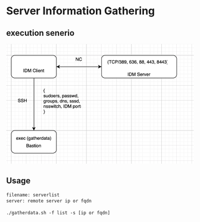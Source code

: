 # Server Information Gathering

## execution senerio

![picture](image.png)


## Usage

```
filename: serverlist
server: remote server ip or fqdn

./gatherdata.sh -f list -s [ip or fqdn]

```